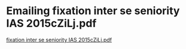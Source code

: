 # Emailing fixation inter se seniority IAS 2015cZiLj.pdf

[fixation inter se seniority IAS 2015cZiLj.pdf](../files/4e57b006-1844-462c-8444-5d1e2afc26b7.pdf)